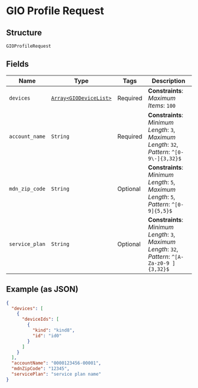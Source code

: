 
# GIO Profile Request

## Structure

`GIOProfileRequest`

## Fields

| Name | Type | Tags | Description |
|  --- | --- | --- | --- |
| `devices` | [`Array<GIODeviceList>`](../../doc/models/gio-device-list.md) | Required | **Constraints**: *Maximum Items*: `100` |
| `account_name` | `String` | Required | **Constraints**: *Minimum Length*: `3`, *Maximum Length*: `32`, *Pattern*: `^[0-9\-]{3,32}$` |
| `mdn_zip_code` | `String` | Optional | **Constraints**: *Minimum Length*: `5`, *Maximum Length*: `5`, *Pattern*: `^[0-9]{5,5}$` |
| `service_plan` | `String` | Optional | **Constraints**: *Minimum Length*: `3`, *Maximum Length*: `32`, *Pattern*: `^[A-Za-z0-9 ]{3,32}$` |

## Example (as JSON)

```json
{
  "devices": [
    {
      "deviceIds": [
        {
          "kind": "kind8",
          "id": "id0"
        }
      ]
    }
  ],
  "accountName": "0000123456-00001",
  "mdnZipCode": "12345",
  "servicePlan": "service plan name"
}
```

